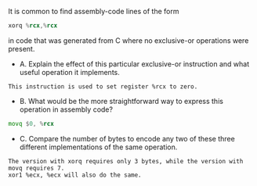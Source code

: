 It is common to find assembly-code lines of the form

```asm
xorq %rcx,%rcx
```

in code that was generated from C where no exclusive-or operations were present.

* A. Explain the effect of this particular exclusive-or instruction and what useful operation it implements.

```text
This instruction is used to set register %rcx to zero.
```

* B. What would be the more straightforward way to express this operation in assembly code?

```asm
movq $0, %rcx
```

* C. Compare the number of bytes to encode any two of these three different implementations of the same operation.

```text
The version with xorq requires only 3 bytes, while the version with movq requires 7.
xor1 %ecx, %ecx will also do the same.
```